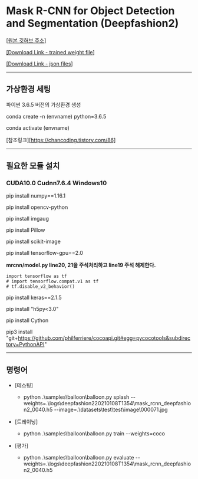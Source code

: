 # Mask R-CNN for Object Detection and Segmentation (Deepfashion2)

[[원본 깃허브 주소]](https://github.com/matterport/Mask_RCNN)

[[Download Link - trained weight file]](https://drive.google.com/file/d/1SB9HVItbI86-f2rKq3HYAGd9evUzHe7a/view?usp=sharing)

[[Download Link - json files]](https://drive.google.com/drive/folders/1CHPFxcQ6OLFqkHgFsEPybe8kxAy-7-uW?usp=sharing)

---

## 가상환경 세팅

파이썬 3.6.5 버전의 가상환경 생성

conda create -n (envname) python=3.6.5

conda activate (envname)

[참조링크][https://chancoding.tistory.com/86]

---

## 필요한 모듈 설치

### CUDA10.0 Cudnn7.6.4 Windows10

pip install numpy==1.16.1

pip install opencv-python

pip install imgaug

pip install Pillow

pip install scikit-image

pip install tensorflow-gpu==2.0

__mrcnn/model.py line20, 21을 주석처리하고 line19 주석 해제한다.__

```
import tensorflow as tf
# import tensorflow.compat.v1 as tf
# tf.disable_v2_behavior() 
```


pip install keras==2.1.5

pip install "h5py<3.0"

pip install Cython

pip3 install "git+https://github.com/philferriere/cocoapi.git#egg=pycocotools&subdirectory=PythonAPI"


---

## 명령어

* [테스팅]
    * python .\samples\balloon\balloon.py splash --weights=.\logs\deepfashion220210108T1354\mask_rcnn_deepfashion2_0040.h5 --image=.\datasets\test\test\image\000071.jpg

* [트레이닝]
    * python .\\samples\\balloon\\balloon.py train --weights=coco

* [평가]
    * python .\\samples\\balloon\\balloon.py evaluate --weights=.\logs\deepfashion220210108T1354\mask_rcnn_deepfashion2_0040.h5


